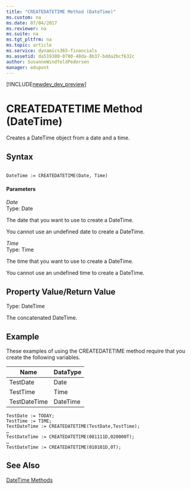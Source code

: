```yaml
---
title: "CREATEDATETIME Method (DateTime)"
ms.custom: na
ms.date: 07/04/2017
ms.reviewer: na
ms.suite: na
ms.tgt_pltfrm: na
ms.topic: article
ms.service: dynamics365-financials
ms.assetid: da519380-0780-48da-8b37-bdda2bcf632c
author: SusanneWindfeldPedersen
manager: edupont
---
```


[!INCLUDE[newdev_dev_preview](../includes/newdev_dev_preview.md)]

# CREATEDATETIME Method (DateTime)
Creates a DateTime object from a date and a time.  
  
## Syntax  
  
```  
  
DateTime := CREATEDATETIME(Date, Time)  
```  
  
#### Parameters  
 *Date*  
 Type: Date  
  
 The date that you want to use to create a DateTime.  
  
 You cannot use an undefined date to create a DateTime.  
  
 *Time*  
 Type: Time  
  
 The time that you want to use to create a DateTime.  
  
 You cannot use an undefined time to create a DateTime.  
  
## Property Value/Return Value  
 Type: DateTime  
  
 The concatenated DateTime.  
  
## Example  
 These examples of using the CREATEDATETIME method require that you create the following variables.  
  
|Name|DataType|  
|----------|--------------|  
|TestDate|Date|  
|TestTime|Time|  
|TestDateTime|DateTime|  
  
```  
TestDate := TODAY;  
TestTime := TIME;  
TestDateTime := CREATEDATETIME(TestDate,TestTime);  
…  
TestDateTime := CREATEDATETIME(081111D,020000T);  
…  
TestDateTime := CREATEDATETIME(010101D,0T);  
```  
  
## See Also  
 [DateTime Methods](devenv-DateTime-Methods.md)